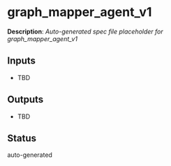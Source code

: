 # graph_mapper_agent_v1

**Description**: _Auto-generated spec file placeholder for graph_mapper_agent_v1_

## Inputs
- TBD

## Outputs
- TBD

## Status
auto-generated
